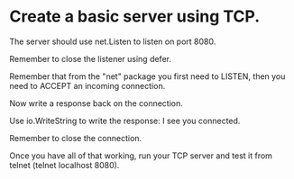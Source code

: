 # Create a basic server using TCP.

The server should use net.Listen to listen on port 8080. 

Remember to close the listener using defer.

Remember that from the "net" package you first need to LISTEN, then you need to ACCEPT an incoming connection.
 
Now write a response back on the connection.

Use io.WriteString to write the response: I see you connected.

Remember to close the connection.

Once you have all of that working, run your TCP server and test it from telnet (telnet localhost 8080).